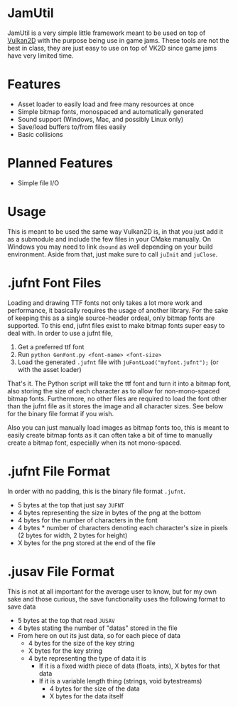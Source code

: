 JamUtil
=======
JamUtil is a very simple little framework meant to be used on top of [Vulkan2D](https://github.com/PaoloMazzon/Vulkan2D)
with the purpose being use in game jams. These tools are not the best in class, they are just
easy to use on top of VK2D since game jams have very limited time.

Features
========

 + Asset loader to easily load and free many resources at once
 + Simple bitmap fonts, monospaced and automatically generated
 + Sound support (Windows, Mac, and possibly Linux only)
 + Save/load buffers to/from files easily
 + Basic collisions

Planned Features
================

 + Simple file I/O
 
Usage
=====
This is meant to be used the same way Vulkan2D is, in that you just add it as a submodule
and include the few files in your CMake manually. On Windows you may need to link `dsound`
as well depending on your build environment. Aside from that, just make sure to call `juInit`
and `juClose`.

.jufnt Font Files
=================
Loading and drawing TTF fonts not only takes a lot more work and performance, it basically
requires the usage of another library. For the sake of keeping this as a single source-header
ordeal, only bitmap fonts are supported. To this end, jufnt files exist to make bitmap
fonts super easy to deal with. In order to use a jufnt file,

 1. Get a preferred ttf font
 2. Run `python GenFont.py <font-name> <font-size>`
 3. Load the generated `.jufnt` file with `juFontLoad("myfont.jufnt");` (or with the asset loader)
 
That's it. The Python script will take the ttf font and turn it into a bitmap font, also storing
the size of each character as to allow for non-mono-spaced bitmap fonts. Furthermore, no other
files are required to load the font other than the jufnt file as it stores the image and all
character sizes. See below for the binary file format if you wish.

Also you can just manually load images as bitmap fonts too, this is meant to easily create bitmap
fonts as it can often take a bit of time to manually create a bitmap font, especially when its
not mono-spaced.

.jufnt File Format
==================
In order with no padding, this is the binary file format `.jufnt`.

 + 5 bytes at the top that just say `JUFNT`
 + 4 bytes representing the size in bytes of the png at the bottom
 + 4 bytes for the number of characters in the font
 + 4 bytes * number of characters denoting each character's size in pixels (2 bytes for width, 2 bytes for height)
 + X bytes for the png stored at the end of the file

.jusav File Format
==================
This is not at all important for the average user to know, but for my own sake and those curious, the
save functionality uses the following format to save data

 + 5 bytes at the top that read `JUSAV`
 + 4 bytes stating the number of "datas" stored in the file
 + From here on out its just data, so for each piece of data
   + 4 bytes for the size of the key string
   + X bytes for the key string
   + 4 byte representing the type of data it is
     + If it is a fixed width piece of data (floats, ints), X bytes for that data
     + If it is a variable length thing (strings, void bytestreams)
       + 4 bytes for the size of the data
       + X bytes for the data itself